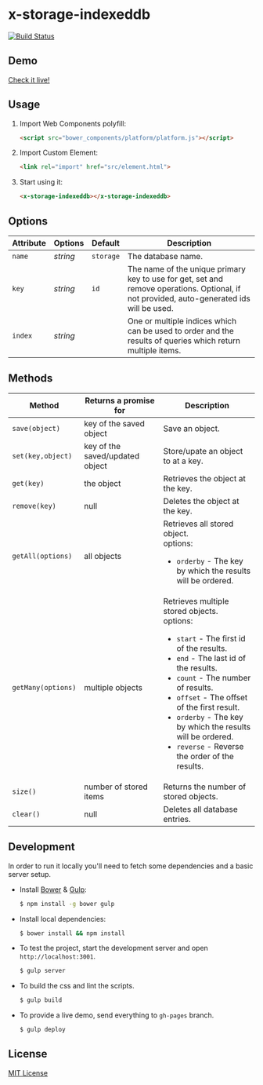 # x-storage-indexeddb

[![Build Status](https://travis-ci.org/dotch/x-storage-indexeddb.png)](https://travis-ci.org/dotch/x-storage-indexeddb)

## Demo

[Check it live!](http://dotch.github.io/x-storage-indexeddb)

## Usage

1. Import Web Components polyfill:

    ```html
    <script src="bower_components/platform/platform.js"></script>
    ```

2. Import Custom Element:

    ```html
    <link rel="import" href="src/element.html">
    ```

3. Start using it:

    ```html
    <x-storage-indexeddb></x-storage-indexeddb>
    ```

## Options

Attribute     | Options     | Default      | Description
---           | ---         | ---          | ---
`name`        | *string*    | `storage`    | The database name.
`key`         | *string*    | `id`         | The name of the unique primary key to use for get, set and remove operations. Optional, if not provided, auto-generated ids will be used.
`index`       | *string*    |              | One or multiple indices which can be used to order and  the results of queries which return multiple items.

## Methods

Method            | Returns a promise for           | Description
---               | ---                             | ---
`save(object)`    | key of the saved object         | Save an object.
`set(key,object)` | key of the saved/updated object | Store/upate an object to at a key.
`get(key)`        | the object                      | Retrieves the object at the key.
`remove(key)`     | null                            | Deletes the object at the key.
`getAll(options)` | all objects                     | Retrieves all stored object. <br> options: <ul><li>`orderby` - The key by which the results will be ordered.</li></ul>
`getMany(options)`| multiple objects                | Retrieves multiple stored objects. <br> options: <ul><li>`start` - The first id of the results.</li><li>`end` - The last id of the results.</li><li>`count` - The number of results.</li><li>`offset` - The offset of the first result.</li><li>`orderby` - The key by which the results will be ordered.</li><li>`reverse` - Reverse the order of the results.</li></ul>
`size()`          | number of stored items          | Returns the number of stored objects.
`clear()`         | null                            | Deletes all database entries.

## Development

In order to run it locally you'll need to fetch some dependencies and a basic server setup.

* Install [Bower](http://bower.io/) & [Gulp](http://gulpjs.com/):

    ```sh
    $ npm install -g bower gulp
    ```

* Install local dependencies:

    ```sh
    $ bower install && npm install
    ```

* To test the project, start the development server and open `http://localhost:3001`.

    ```sh
    $ gulp server
    ```

* To build the css and lint the scripts.

    ```sh
    $ gulp build
    ```

* To provide a live demo, send everything to `gh-pages` branch.

    ```sh
    $ gulp deploy
    ```

## License

[MIT License](http://opensource.org/licenses/MIT)
